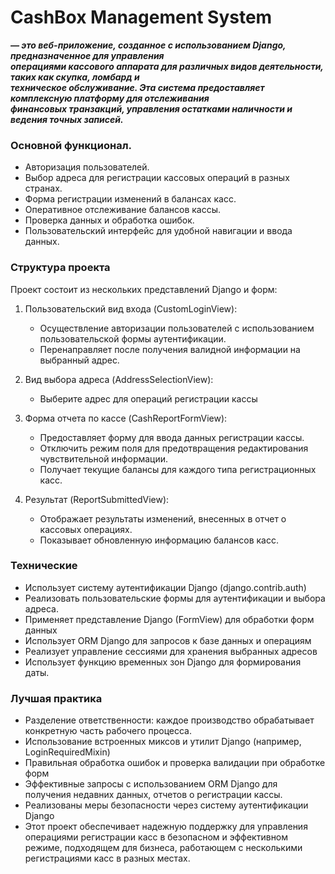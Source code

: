 # CashBox Management System

***— это веб-приложение, созданное с использованием Django, предназначенное для управления  
операциями кассового аппарата для различных видов деятельности, таких как скупка, ломбард и  
техническое обслуживание. Эта система предоставляет комплексную платформу для отслеживания  
финансовых транзакций, управления остатками наличности и ведения точных записей.***

### Основной функционал.

* Авторизация пользователей.
* Выбор адреса для регистрации кассовых операций в разных странах.
* Форма регистрации изменений в балансах касс.
* Оперативное отслеживание балансов кассы.
* Проверка данных и обработка ошибок.
* Пользовательский интерфейс для удобной навигации и ввода данных.

### Структура проекта

Проект состоит из нескольких представлений Django и форм:

1. Пользовательский вид входа (CustomLoginView):
    - Осуществление авторизации пользователей с использованием пользовательской формы аутентификации.
    - Перенаправляет после получения валидной информации на выбранный адрес.

2. Вид выбора адреса (AddressSelectionView):
    - Выберите адрес для операций регистрации кассы

3. Форма отчета по кассе (CashReportFormView):
    - Предоставляет форму для ввода данных регистрации кассы.
    - Отключить режим поля для предотвращения редактирования чувствительной информации.
    - Получает текущие балансы для каждого типа регистрационных касс.

4. Результат (ReportSubmittedView):
    - Отображает результаты изменений, внесенных в отчет о кассовых операциях.
    - Показывает обновленную информацию балансов касс.

### Технические

+ Использует систему аутентификации Django (django.contrib.auth)
+ Реализовать пользовательские формы для аутентификации и выбора адреса.
+ Применяет представление Django (FormView) для обработки форм данных
+ Использует ORM Django для запросов к базе данных и операциям
+ Реализует управление сессиями для хранения выбранных адресов
+ Использует функцию временных зон Django для формирования даты.

### Лучшая практика

+ Разделение ответственности: каждое производство обрабатывает конкретную часть рабочего процесса.
+ Использование встроенных миксов и утилит Django (например, LoginRequiredMixin)
+ Правильная обработка ошибок и проверка валидации при обработке форм
+ Эффективные запросы с использованием ORM Django для получения недавних данных, отчетов о регистрации кассы.
+ Реализованы меры безопасности через систему аутентификации Django
+ Этот проект обеспечивает надежную поддержку для управления операциями регистрации касс в безопасном и эффективном
  режиме, подходящем для бизнеса, работающем с несколькими регистрациями касс в разных местах.